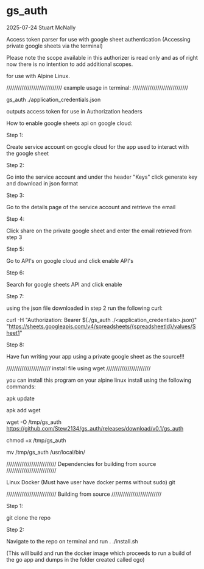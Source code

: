 # gs_auth

2025-07-24 Stuart McNally

Access token parser for use with google sheet authentication (Accessing private google sheets via the terminal)

Please note the scope available in this authorizer is read only and as of right now there is no intention to add additional scopes.

for use with Alpine Linux.

/////////////////////////////
example usage in terminal:
/////////////////////////////

gs_auth ./application_credentials.json

outputs access token for use in Authorization headers

How to enable google sheets api on google cloud:

Step 1:

Create service account on google cloud for the app used to interact with the google sheet

Step 2:

Go into the service account and under the header "Keys" click generate key and download in json format

Step 3:

Go to the details page of the service account and retrieve the email

Step 4:

Click share on the private google sheet and enter the email retrieved from step 3

Step 5:

Go to API's on google cloud and click enable API's

Step 6:

Search for google sheets API and click enable

Step 7:

using the json file downloaded in step 2 run the following curl:

curl -H "Authorization: Bearer $(./gs_auth ./<application_credentials>.json)" "https://sheets.googleapis.com/v4/spreadsheets/{spreadsheetId}/values/Sheet1"

Step 8:

Have fun writing your app using a private google sheet as the source!!!

///////////////////////
install file using wget
///////////////////////

you can install this program on your alpine linux install using the following commands:

apk update

apk add wget

wget -O /tmp/gs_auth https://github.com/Stew2134/gs_auth/releases/download/v0.1/gs_auth

chmod +x /tmp/gs_auth

mv /tmp/gs_auth /usr/local/bin/

//////////////////////////
Dependencies for building from source
//////////////////////////

Linux
Docker
(Must have user have docker perms without sudo)
git

//////////////////////////
Building from source
//////////////////////////

Step 1:

git clone the repo

Step 2: 

Navigate to the repo on terminal and run . ./install.sh

(This will build and run the docker image which proceeds to run a build of the go app and dumps in the folder created called cgo)
